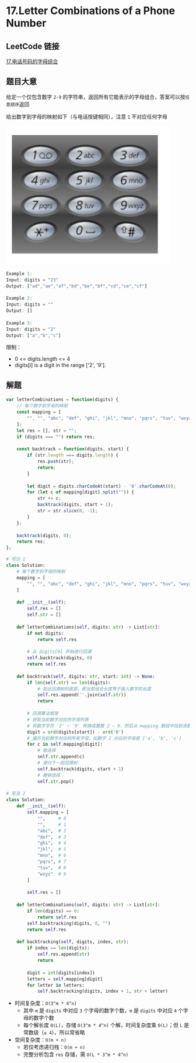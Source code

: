 # 17.Letter Combinations of a Phone Number

## LeetCode 链接

[17.电话号码的字母组合](https://leetcode.cn/problems/letter-combinations-of-a-phone-number/)

## 题目大意

给定一个仅包含数字 `2-9` 的字符串，返回所有它能表示的字母组合，答案可以按`任意顺序`返回

给出数字到字母的映射如下（与电话按键相同），注意 `1` 不对应任何字母

![alt text](images/example17.png)

```js
Example 1:
Input: digits = "23"
Output: ["ad","ae","af","bd","be","bf","cd","ce","cf"]

Example 2:
Input: digits = ""
Output: []

Example 3:
Input: digits = "2"
Output: ["a","b","c"]
```

限制：
- 0 <= digits.length <= 4
- digits[i] is a digit in the range ['2', '9'].

## 解题

```js
var letterCombinations = function(digits) {
    // 每个数字到字母的映射
    const mapping = [
        "", "", "abc", "def", "ghi", "jkl", "mno", "pqrs", "tuv", "wxyz"
    ];
    let res = [], str = "";
    if (digits === "") return res;

    const backtrack = function(digits, start) {
        if (str.length === digits.length) {
            res.push(str);
            return;
        }

        let digit = digits.charCodeAt(start) - '0'.charCodeAt(0);
        for (let c of mapping[digit].split("")) {
            str += c;
            backtrack(digits, start + 1);
            str = str.slice(0, -1);
        }
    };

    backtrack(digits, 0);
    return res;
};
```
```python
# 写法 1
class Solution:
    # 每个数字到字母的映射
    mapping = [
        "", "", "abc", "def", "ghi", "jkl", "mno", "pqrs", "tuv", "wxyz"
    ]

    def __init__(self):
        self.res = []
        self.str = []

    def letterCombinations(self, digits: str) -> List[str]:
        if not digits:
            return self.res
        
        # 从 digits[0] 开始进行回溯
        self.backtrack(digits, 0)
        return self.res
    
    def backtrack(self, digits: str, start: int) -> None:
        if len(self.str) == len(digits):
            # 到达回溯树的底部，即当前组合长度等于输入数字的长度
            self.res.append(''.join(self.str))
            return
        
        # 回溯算法框架
        # 获取当前数字对应的字母列表
        # 将数字字符 '2' ~ '9' 转换成整数 2 ~ 9，然后从 mapping 数组中找到该数字对应的字母列表
        digit = ord(digits[start]) - ord('0')
        # 遍历当前数字对应的所有字母，如数字 2 对应的字母是 ['a', 'b', 'c']
        for c in self.mapping[digit]:
            # 做选择
            self.str.append(c)
            # 递归下一层回溯树
            self.backtrack(digits, start + 1)
            # 撤销选择
            self.str.pop()

# 写法 2
class Solution:
    def __init__(self):
        self.mapping = [
            "",     # 0
            "",     # 1
            "abc",  # 2
            "def",  # 3
            "ghi",  # 4
            "jkl",  # 5
            "mno",  # 6
            "pqrs", # 7
            "tuv",  # 8
            "wxyz"  # 9
        ]

        self.res = []

    def letterCombinations(self, digits: str) -> List[str]:
        if len(digits) == 0:
            return self.res
        self.backtracking(digits, 0, "")
        return self.res
    
    def backtracking(self, digits, index, str):
        if index == len(digits):
            self.res.append(str)
            return

        digit = int(digits[index])
        letters = self.mapping[digit]
        for letter in letters:
            self.backtracking(digits, index + 1, str + letter) 
```

- 时间复杂度：`O(3^m * 4^n)`
  - 其中 `m` 是 `digits` 中对应 `3` 个字母的数字个数，`m` 是 `digits` 中对应 `4` 个字母的数字个数
  - 每个解长度 `O(L)`，存储 `O(3^m * 4^n)` 个解，时间复杂度乘 `O(L)`；但 `L` 是常数级（`≤ 4`），所以常省略
- 空间复杂度：`O(m + n)`
  - 若仅考虑递归栈：`O(m + n)`
  - 完整分析包含 `res` 存储，需 `O(L * 3^m * 4^n)`